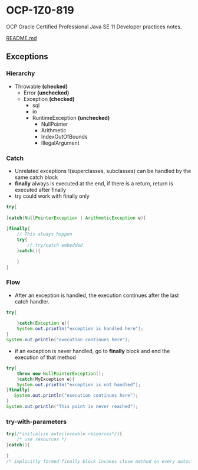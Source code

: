 # OCP-1Z0-819
OCP Oracle Certified Professional Java SE 11 Developer practices notes.

[README.md](../../README.md#exceptions)

## Exceptions
### Hierarchy
- Throwable **(checked)**
  - Error **(unchecked)**
  - Exception  **(checked)**
    - sql
    - io 
    - RuntimeException **(unchecked)**
      - NullPointer
      - Arithmetic
      - IndexOutOfBounds
      - IllegalArgument

### Catch
- Unrelated exceptions !(superclasses, subclasses) can be handled by the same catch block
- **finally** always is executed at the end, if there is a return, return is executed after finally
- try could work with finally only 
````java
try{
    
}catch(NullPointerException | ArithmeticException e){
    
}finally{
    // This always happen
    try{
        // try/catch embedded    
    }catch(){
        
    }    
}
````

### Flow
- After an exception is handled, the execution continues after the last catch handler.
````java
try{
    
    }catch(Exception e){
    System.out.println("exception is handled here");
}
System.out.println("execution continues here");
````
- if an exception is never handled, go to **finally** block and end the execution of that method
````java
try{
    throw new NullPointerException();
    }catch(MyException e){
    System.out.println("exception is not handled");
}finally{
   System.out.println("execution continues here");
}
System.out.println("This point is never reached");
````
### try-with-parameters

````java
try(/*initialise autocloseable resources*/){
    /* use resources */ 
}catch(){
    
}
/* implicitly formed finally block invokes close method on every autocloseable resource */
````

